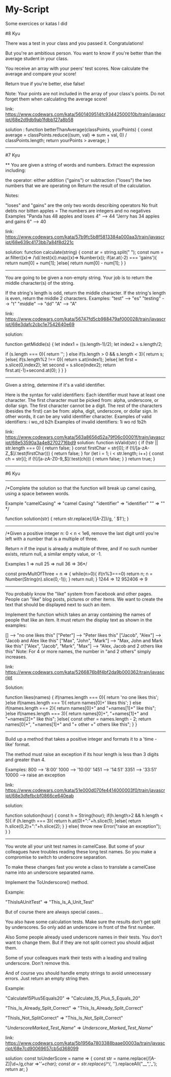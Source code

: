 # My-Script
Some exercices or katas I did

#8 Kyu

There was a test in your class and you passed it. Congratulations!

But you're an ambitious person. You want to know if you're better than the average student in your class.

You receive an array with your peers' test scores. Now calculate the average and compare your score!

Return true if you're better, else false!

Note:
Your points are not included in the array of your class's points. Do not forget them when calculating the average score!

link: https://www.codewars.com/kata/5601409514fc93442500010b/train/javascript/68e2d9db9ab1fdbb127a8b58

solution : 
function betterThanAverage(classPoints, yourPoints) {
  const average = classPoints.reduce((sum, val) => sum + val, 0) / classPoints.length;
  return yourPoints > average;
}
____

#7 Kyu

**
You are given a string of words and numbers. Extract the expression including:

the operator: either addition ("gains") or subtraction ("loses")
the two numbers that we are operating on
Return the result of the calculation.

Notes:

"loses" and "gains" are the only two words describing operators
No fruit debts nor bitten apples = The numbers are integers and no negatives
Examples
"Panda has 48 apples and loses 4"  -->  44
"Jerry has 34 apples and gains 6"  -->  40

link: https://www.codewars.com/kata/57b9fc5b8f5813384a000aa3/train/javascript/68e639c4173bb7a84f8d221c

solution: 
function calculate(string) {
  const ar = string.split(" ");
    const num = ar.filter((x)=> /\d/.test(x)).map((x)=> Number(x));
    if(ar.at(-2) === 'gains'){
        return num[0] + num[1];
    }else{
       return num[0] - num[1];
    }
}

______
You are going to be given a non-empty string. Your job is to return the middle character(s) of the string.

If the string's length is odd, return the middle character.
If the string's length is even, return the middle 2 characters.
Examples:
"test" --> "es"
"testing" --> "t"
"middle" --> "dd"
"A" --> "A"

link: https://www.codewars.com/kata/56747fd5cb988479af000028/train/javascript/68e3dafc2cbc1e7542640e69

solution: 

function getMiddle(s) {
  let index1 = ((s.length-1)/2);
  let index2 = s.length/2;
  
  if (s.length === 0){
    return '';
  }
  else if(s.length > 0 && s.length < 3){
    return s;
  }else{
     if(s.length%2 !== 0){
         return s.at(index1);
     }else{
            let first = s.slice(0,index2);
            let second = s.slice(index2);
            return first.at(-1)+second.at(0);
        }
     }
  }

______

Given a string, determine if it's a valid identifier.

Here is the syntax for valid identifiers:
Each identifier must have at least one character.
The first character must be picked from: alpha, underscore, or dollar sign. The first character cannot be a digit.
The rest of the characters (besides the first) can be from: alpha, digit, underscore, or dollar sign. In other words, it can be any valid identifier character.
Examples of valid identifiers:
i
wo_rd
b2h
Examples of invalid identifiers:
1i
wo rd
!b2h

link: https://www.codewars.com/kata/563a8656d52a79f06c00001f/train/javascript/68e53590a3a4e82702716bd9
solution: 
function isValid(str) {
   if (!str || str.length === 0) {
        return false;
    }
    const firstChar = str[0];
    if (!(/[a-zA-Z_$]/.test(firstChar))) {
        return false;
    }
    for (let i = 1; i < str.length; i++) {
        const ch = str[i];
        if (!(/[a-zA-Z0-9_$]/.test(ch))) {
            return false;
        }
    }
    return true;
}
_______



#6 Kyu

_____
/*Complete the solution so that the function will break up camel casing, using a space between words.

Example
"camelCasing"  =>  "camel Casing"
"identifier"   =>  "identifier"
""             =>  "" */

function solution(str) {
    return str.replace(/([A-Z])/g, ' $1');
  }

_____

/*Given a positive integer n: 0 < n < 1e6, remove the last digit until you're left with a number that is a multiple of three.

Return n if the input is already a multiple of three, and if no such number exists, return null, a similar empty value, or -1.

Examples
1      => null
25     => null
36     => 36*/

const prevMultOfThree = n => {
    while(n>0){
    if(n%3===0) return n;
    n = Number(String(n).slice(0,-1));
    }
    return null;
}
1244   => 12
952406 => 9

_______

You probably know the "like" system from Facebook and other pages. People can "like" blog posts, pictures or other items. We want to create the text that should be displayed next to such an item.

Implement the function which takes an array containing the names of people that like an item. It must return the display text as shown in the examples:

[]                                -->  "no one likes this"
["Peter"]                         -->  "Peter likes this"
["Jacob", "Alex"]                 -->  "Jacob and Alex like this"
["Max", "John", "Mark"]           -->  "Max, John and Mark like this"
["Alex", "Jacob", "Mark", "Max"]  -->  "Alex, Jacob and 2 others like this"
Note: For 4 or more names, the number in "and 2 others" simply increases.

link: https://www.codewars.com/kata/5266876b8f4bf2da9b000362/train/javascript

Solution: 

function likes(names) {
  if(names.length === 0){
        return 'no one likes this';
    }else if(names.length === 1){
        return names[0]+' likes this';
    }
    else if(names.length === 2){
        return names[0]+" and "+names[1]+" like this";
    }else if(names.length === 3){
        return names[0]+", "+names[1]+" and "+names[2]+" like this";
    }else{
        const other = names.length - 2; 
        return names[0]+", "+names[1]+" and "+ other +" others like this";
    }
}

______

Build up a method that takes a positive integer and formats it to a 'time - like' format.

The method must raise an exception if its hour length is less than 3 digits and greater than 4.

Examples:
800   --> '8:00'
1000  --> '10:00'
1451  --> '14:51'
3351  --> '33:51'
10000 --> raise an exception

link: https://www.codewars.com/kata/51e000d070fe4414000003f0/train/javascript/68e3dfefbcbf0866ce640eab

solution:

function solution(hour) {
    const h = String(hour);
  if(h.length>2 && h.length < 5){
      if (h.length === 3){
            return h.at(0)+":"+h.slice(1);
        }else{
            return h.slice(0,2)+":"+h.slice(2);
        }
  }
   else{
     throw new Error("raise an exception");   
    }
}
______

You wrote all your unit test names in camelCase. But some of your colleagues have troubles reading these long test names. So you make a compromise to switch to underscore separation.

To make these changes fast you wrote a class to translate a camelCase name into an underscore separated name.

Implement the ToUnderscore() method.

Example:

"ThisIsAUnitTest" => "This_Is_A_Unit_Test"

But of course there are always special cases...

You also have some calculation tests. Make sure the results don't get split by underscores. So only add an underscore in front of the first number.

Also Some people already used underscore names in their tests. You don't want to change them. But if they are not split correct you should adjust them.

Some of your colleagues mark their tests with a leading and trailing underscore. Don't remove this.

And of course you should handle empty strings to avoid unnecessary errors. Just return an empty string then.

Example:

"Calculate15Plus5Equals20" => "Calculate_15_Plus_5_Equals_20"

"This_Is_Already_Split_Correct" => "This_Is_Already_Split_Correct"

"ThisIs_Not_SplitCorrect" => "This_Is_Not_Split_Correct"

"_UnderscoreMarked_Test_Name_" => _Underscore_Marked_Test_Name_"

link: https://www.codewars.com/kata/5b1956a7803388baae00003a/train/javascript/68e7cd90069657cb5d368099

solution:
const toUnderScore = name => {
    const str = name.replace(/[A-Z]|\d+/g,char =>'_'+char);
    const ar = str.replace(/^_/, '').replaceAll("__",'_');
  return ar;
}
